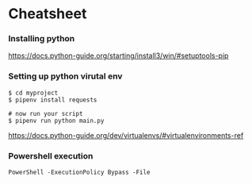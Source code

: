 Cheatsheet
====

### Installing python

https://docs.python-guide.org/starting/install3/win/#setuptools-pip

### Setting up python virutal env

```
$ cd myproject
$ pipenv install requests

# now run your script
$ pipenv run python main.py
```

https://docs.python-guide.org/dev/virtualenvs/#virtualenvironments-ref

### Powershell execution

`PowerShell -ExecutionPolicy Bypass -File`